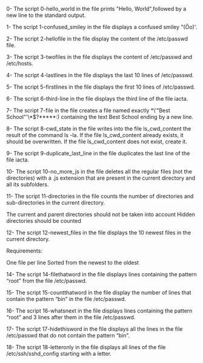 0- The script 0-hello_world in the file prints "Hello, World",followed by a new line to the standard output.

1- The script 1-confused_smiley in the file displays a confused smiley "(Ôo)'.

2- The script 2-hellofile in the file display the content of the /etc/passwd file.

3- The script 3-twofiles in the file displays the content of /etc/passwd and /etc/hosts.

4- The script 4-lastlines in the file displays the last 10 lines of /etc/passwd.

5- The script 5-firstlines in the file displays the first 10 lines of /etc/passwd.

6- The script 6-third-line in the file displays the third line of the file iacta.

7- The script 7-file in the file creates a file named exactly \*\\'"Best School"\'\\*$\?\*\*\*\*\*:) containing the text Best School ending by a new line.

8- The script 8-cwd_state in the file writes into the file ls_cwd_content the result of the command ls -la. If the file ls_cwd_content already exists, it should be overwritten. If the file ls_cwd_content does not exist, create it.

9- The script 9-duplicate_last_line in the file duplicates the last line of the file iacta.

10- The script 10-no_more_js in the file deletes all the regular files (not the directories) with a .js extension that are present in the current directory and all its subfolders.

11- The script 11-directories in the file counts the number of directories and sub-directories in the current directory.

The current and parent directories should not be taken into account
Hidden directories should be counted

12- The script 12-newest_files in the file displays the 10 newest files in the current directory.

Requirements:

One file per line
Sorted from the newest to the oldest

14- The script 14-filethatword in the file displays lines containing the pattern “root” from the file /etc/passwd.

15- The script 15-countthatword in the file display the number of lines that contain the pattern “bin” in the file /etc/passwd.

16- The script 16-whatsnext in the file displays lines containing the pattern “root” and 3 lines after them in the file /etc/passwd.

17- The script 17-hidethisword in the file displays all the lines in the file /etc/passwd that do not contain the pattern “bin”.

18- The script 18-letteronly in the file displays all lines of the file /etc/ssh/sshd_config starting with a letter.



